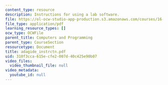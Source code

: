 ```yaml
---
content_type: resource
description: Instructions for using a lab software.
file: https://ol-ocw-studio-app-production.s3.amazonaws.com/courses/16-01-unified-engineering-i-ii-iii-iv-fall-2005-spring-2006/310f3cca615ecfe2007d40c425e90b07_adagide_instrctn.pdf
file_type: application/pdf
learning_resource_types: []
ocw_type: OCWFile
parent_title: Computers and Programming
parent_type: CourseSection
resourcetype: Document
title: adagide_instrctn.pdf
uid: 310f3cca-615e-cfe2-007d-40c425e90b07
video_files:
  video_thumbnail_file: null
video_metadata:
  youtube_id: null
---
```

